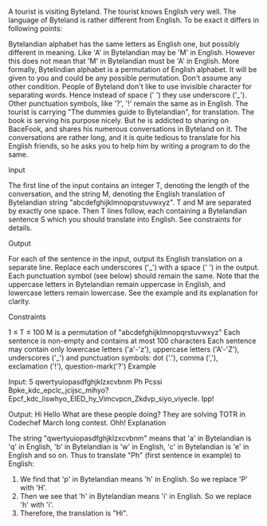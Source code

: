 A tourist is visiting Byteland. The tourist knows English very well. The language of Byteland is rather different from English. To be exact it differs in following points:

Bytelandian alphabet has the same letters as English one, but possibly different in meaning. Like 'A' in Bytelandian may be 'M' in English. However this does not mean that 'M' in Bytelandian must be 'A' in English. More formally, Bytelindian alphabet is a permutation of English alphabet. It will be given to you and could be any possible permutation. Don't assume any other condition.
People of Byteland don't like to use invisible character for separating words. Hence instead of space (' ') they use underscore ('_'). Other punctuation symbols, like '?', '!' remain the same as in English.
The tourist is carrying "The dummies guide to Bytelandian", for translation. The book is serving his purpose nicely. But he is addicted to sharing on BaceFook, and shares his numerous conversations in Byteland on it. The conversations are rather long, and it is quite tedious to translate for his English friends, so he asks you to help him by writing a program to do the same.

Input

The first line of the input contains an integer T, denoting the length of the conversation, and the string M, denoting the English translation of Bytelandian string "abcdefghijklmnopqrstuvwxyz". T and M are separated by exactly one space. Then T lines follow, each containing a Bytelandian sentence S which you should translate into English. See constraints for details.

Output

For each of the sentence in the input, output its English translation on a separate line. Replace each underscores ('_') with a space (' ') in the output. Each punctuation symbol (see below) should remain the same. Note that the uppercase letters in Bytelandian remain uppercase in English, and lowercase letters remain lowercase. See the example and its explanation for clarity.

Constraints

1 ≤ T ≤ 100
M is a permutation of "abcdefghijklmnopqrstuvwxyz"
Each sentence is non-empty and contains at most 100 characters
Each sentence may contain only lowercase letters ('a'-'z'), uppercase letters ('A'-'Z'), underscores ('_') and punctuation symbols: dot ('.'), comma (','), exclamation ('!'), question-mark('?')
Example

Input:
5 qwertyuiopasdfghjklzxcvbnm
Ph
Pcssi
Bpke_kdc_epclc_jcijsc_mihyo?
Epcf_kdc_liswhyo_EIED_hy_Vimcvpcn_Zkdvp_siyo_viyecle.
Ipp!

Output:
Hi
Hello
What are these people doing?
They are solving TOTR in Codechef March long contest.
Ohh!
Explanation

The string "qwertyuiopasdfghjklzxcvbnm" means that 'a' in Bytelandian is 'q' in English, 'b' in Bytelandian is 'w' in English, 'c' in Bytelandian is 'e' in English and so on.
Thus to translate "Ph" (first sentence in example) to English:
1) We find that 'p' in Bytelandian means 'h' in English. So we replace 'P' with 'H'.
2) Then we see that 'h' in Bytelandian means 'i' in English. So we replace 'h' with 'i'.
3) Therefore, the translation is "Hi".
